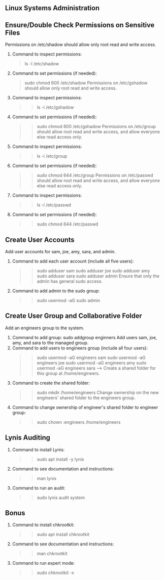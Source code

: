 ## Linux Systems Administration

## Ensure/Double Check Permissions on Sensitive Files
Permissions on /etc/shadow should allow only root read and write access.
1. Command to inspect permissions: 
    > ls -l /etc/shadow
2. Command to set permissions (if needed): 
    > sudo chmod 600 /etc/shadow
Permissions on /etc/gshadow should allow only root read and write access.
1. Command to inspect permissions: 
    >> ls -l /etc/gshadow
2. Command to set permissions (if needed): 
    >> sudo chmod 600 /etc/gshadow
Permissions on /etc/group should allow root read and write access, and allow everyone else read access only.
1. Command to inspect permissions: 
    >> ls -l /etc/group
2. Command to set permissions (if needed): 
    >> sudo chmod 644 /etc/group
Permissions on /etc/passwd should allow root read and write access, and allow everyone else read access only.
1. Command to inspect permissions: 
    >> ls -l /etc/passwd
2. Command to set permissions (if needed): 
    >> sudo chmod 644 /etc/passwd

## Create User Accounts
Add user accounts for sam, joe, amy, sara, and admin.
1. Command to add each user account (include all five users):
    >> sudo adduser sam
    >> sudo adduser joe
    >> sudo adduser amy
    >> sudo adduser sara
    >> sudo adduser admin
Ensure that only the admin has general sudo access.
1. Command to add admin to the sudo group: 
    >> sudo usermod -aG sudo admin

## Create User Group and Collaborative Folder
Add an engineers group to the system.
1. Command to add group: sudo addgroup enginners
Add users sam, joe, amy, and sara to the managed group.
1. Command to add users to engineers group (include all four users):
    >> sudo usermod -aG engineers sam
    >> sudo usermod -aG engineers joe
    >> sudo usermod -aG engineers amy
    >> sudo usermod -aG engineers sara -->
Create a shared folder for this group at /home/engineers.
1. Command to create the shared folder: 
    >> sudo mkdir /home/engineers
Change ownership on the new engineers' shared folder to the engineers group.
1. Command to change ownership of engineer's shared folder to engineer group: 
    >> sudo chown :engineers /home/engineers

## Lynis Auditing
1. Command to install Lynis: 
    >> sudo apt install -y lynis
2. Command to see documentation and instructions: 
    >> man lynis
3. Command to run an audit: 
    >> sudo lynis audit system
 
 
## Bonus
1. Command to install chkrootkit: 
    >> sudo apt install chkrootkit
2. Command to see documentation and instructions: 
    >> man chkrootkit
3. Command to run expert mode: 
    >> sudo chkrootkit -x 
 
